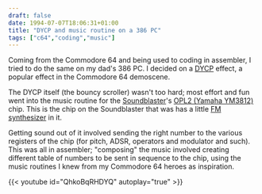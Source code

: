 ```yaml
---
draft: false
date: 1994-07-07T18:06:31+01:00
title: "DYCP and music routine on a 386 PC"
tags: ["c64","coding","music"]
---
```


Coming from the Commodore 64 and being used to coding in assembler, I tried to
do the same on my dad's 386 PC. I decided on a
[DYCP](http://www.antimon.org/dl/c64/code/dycp.txt) effect, a popular effect in
the Commodore 64 demoscene.

The DYCP itself (the bouncy scroller) wasn't too hard; most effort and fun went
into the music routine for the
[Soundblaster](https://en.wikipedia.org/wiki/Sound_Blaster)'s [OPL2 (Yamaha
YM3812)](https://en.wikipedia.org/wiki/Yamaha_YM3812) chip. This is the chip on
the Soundblaster that was has a little [FM
synthesizer](https://en.wikipedia.org/wiki/Frequency_modulation_synthesis) in
it.

Getting sound out of it involved sending the right number to the various
registers of the chip (for pitch, ADSR, operators and modulator and such).  This
was all in assembler; "composing" the music involved creating different table of
numbers to be sent in sequence to the chip, using the music routines I knew from
my Commodore 64 heroes as inspiration.

{{< youtube id="QhkoBqRHDYQ" autoplay="true" >}}

